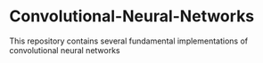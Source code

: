 # Convolutional-Neural-Networks
This repository contains several fundamental implementations of convolutional neural networks 
